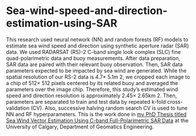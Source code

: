# Sea-wind-speed-and-direction-estimation-using-SAR

This research used neural network (NN) and random forests (RF) models to estimate sea wind speed and direction using synthetic aperture radar (SAR) data. We used RADARSAT (RS)-2 C-band single look complex (SLC) fine quad-polarimetric data and buoy measurements. After data preparation, SAR data are paired with their relevant buoy observation. Then, SAR data parameters expected to be impacted by sea wind are generated. While the spatial resolution of our RS-2 data is 4.7× 5.1m 2, we cropped each image to a chip of 512× 512 pixels centered by its related buoy and averaged the parameters over the image chip. Therefore, this study’s estimated wind speed and direction resolution is approximately 2.45× 2.65km 2. Then, parameters are separated to train and test data by repeated k-fold cross-validation (CV). Also, successive halving random search CV is used to tune NN and RF hyperparameters.
This is the work done in [my PhD Thesis titled Sea Wind Vector Estimation Using C-band Full-Polarimetric SAR Data](https://www.proquest.com/openview/a441feee10a7779a99fdc759d0b158a1/1?pq-origsite=gscholar&cbl=18750&diss=y) at the University of Calgary, Department of Geomatics Engineering.
